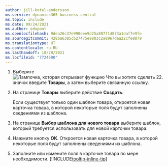```yaml
---
author: jill-kotel-andersson
ms.service: dynamics365-business-central
ms.topic: include
ms.date: 09/24/2021
ms.author: edupont
ms.openlocfilehash: 9dea26c37e990eee9d25a887714873a1daf7e9fe
ms.sourcegitcommit: 428ba6385cb27475e8803c2a8967daa22cfe8879
ms.translationtype: HT
ms.contentlocale: ru-RU
ms.lasthandoff: 10/29/2021
ms.locfileid: "7724590"
---
```

1. Выберите ![Лампочка, которая открывает функцию Что вы хотите сделать 22.](../media/ui-search/search_small.png "Что вы хотите сделать") значок введите **Товары**, а затем выберите связанную ссылку.  
2. На странице **Товары** выберите действие **Создать**.

    Если существует только один шаблон товара, откроется новая карточка товара, в которой некоторые поля будут заполнены сведениями из шаблона.
3. На странице **Выбор шаблона для нового товара** выберите шаблон, который требуется использовать для новой карточки товара.
4. Нажмите кнопку **ОК**. Откроется новая карточка товара, в которой некоторые поля будут заполнены сведениями из шаблона.
5. Заполните или измените поля в карточке товара по мере необходимости. [!INCLUDE[tooltip-inline-tip](tooltip-inline-tip_md.md)]
